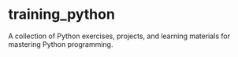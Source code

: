 # training_python
A collection of Python exercises, projects, and learning materials for mastering Python programming.
